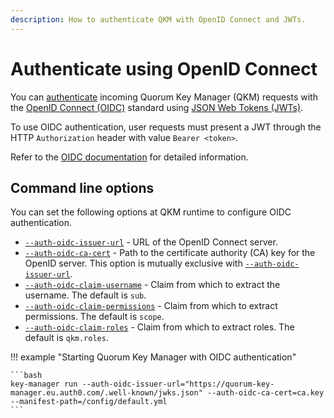 ```yaml
---
description: How to authenticate QKM with OpenID Connect and JWTs.
---
```


# Authenticate using OpenID Connect

You can [authenticate](../../Concepts/Authentication.md#authentication) incoming Quorum Key Manager (QKM) requests with the
[OpenID Connect (OIDC)](https://openid.net/connect/) standard using [JSON Web Tokens (JWTs)](https://jwt.io/).

To use OIDC authentication, user requests must present a JWT through the HTTP `Authorization` header with value `Bearer <token>`.

Refer to the [OIDC documentation](https://openid.net/specs/openid-connect-core-1_0.html) for detailed information.

## Command line options

You can set the following options at QKM runtime to configure OIDC authentication.

- [`--auth-oidc-issuer-url`](../../Reference/CLI-Syntax.md#auth-oidc-issuer-url) - URL of the OpenID Connect server.
- [`--auth-oidc-ca-cert`](../../Reference/CLI-Syntax.md#auth-oidc-ca-cert) - Path to the certificate authority (CA) key for the OpenID server.
  This option is mutually exclusive with [`--auth-oidc-issuer-url`](../../Reference/CLI-Syntax.md#auth-oidc-issuer-url).
- [`--auth-oidc-claim-username`](../../Reference/CLI-Syntax.md#auth-oidc-claim-username) - Claim from which to extract the username.
  The default is `sub`.
- [`--auth-oidc-claim-permissions`](../../Reference/CLI-Syntax.md#auth-oidc-claim-permissions) - Claim from which to extract permissions.
  The default is `scope`.
- [`--auth-oidc-claim-roles`](../../Reference/CLI-Syntax.md#auth-oidc-claim-roles) - Claim from which to extract roles.
  The default is `qkm.roles`.

!!! example "Starting Quorum Key Manager with OIDC authentication"

    ```bash
    key-manager run --auth-oidc-issuer-url="https://quorum-key-manager.eu.auth0.com/.well-known/jwks.json" --auth-oidc-ca-cert=ca.key --manifest-path=/config/default.yml
    ```
